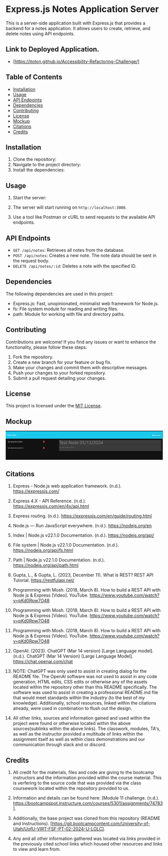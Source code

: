 # Express.js Notes Application Server

This is a server-side application built with Express.js that provides a backend for a notes application. It allows users to create, retrieve, and delete notes using API endpoints.

## Link to Deployed Application.

- [https://jtoton.github.io/Accessibility-Refactoring-Challenge/]

## Table of Contents

- [Installation](#installation)
- [Usage](#usage)
- [API Endpoints](#api-endpoints)
- [Dependencies](#dependencies)
- [Contributing](#contributing)
- [License](#license)
- [Mockup](#mockup)
- [Citations](#citations)
- [Credits](#credits)

## Installation

1. Clone the repository:
2. Navigate to the project directory:
3. Install the dependencies:

## Usage

1. Start the server:
2. The server will start running on `http://localhost:3000`.

3. Use a tool like Postman or cURL to send requests to the available API endpoints.

## API Endpoints

- `GET /api/notes`: Retrieves all notes from the database.
- `POST /api/notes`: Creates a new note. The note data should be sent in the request body.
- `DELETE /api/notes/:id`: Deletes a note with the specified ID.

## Dependencies

The following dependencies are used in this project:

- Express.js: Fast, unopinionated, minimalist web framework for Node.js.
- fs: File system module for reading and writing files.
- path: Module for working with file and directory paths.

## Contributing

Contributions are welcome! If you find any issues or want to enhance the functionality, please follow these steps:

1. Fork the repository.
2. Create a new branch for your feature or bug fix.
3. Make your changes and commit them with descriptive messages.
4. Push your changes to your forked repository.
5. Submit a pull request detailing your changes.

## License

This project is licensed under the [MIT License](LICENSE).

## Mockup

![Alt text](/public/assets/images/screenshot.PNG)

## Citations

1. Express - Node.js web application framework. (n.d.). https://expressjs.com/

2. Express 4.X - API Reference. (n.d.). https://expressjs.com/en/4x/api.html

3. Express routing. (n.d.). https://expressjs.com/en/guide/routing.html

4. Node.js — Run JavaScript everywhere. (n.d.). https://nodejs.org/en

5. Index | Node.js v22.1.0 Documentation. (n.d.). https://nodejs.org/api/

6. File system | Node.js v22.1.0 Documentation. (n.d.). https://nodejs.org/api/fs.html

7. Path | Node.js v22.1.0 Documentation. (n.d.). https://nodejs.org/api/path.html

8. Gupta, L., & Gupta, L. (2023, December 11). What is REST? REST API Tutorial. https://restfulapi.net/

9. Programming with Mosh. (2018, March 8). How to build a REST API with Node js & Express [Video]. YouTube. https://www.youtube.com/watch?v=pKd0Rpw7O48

10. Programming with Mosh. (2018, March 8). How to build a REST API with Node js & Express [Video]. YouTube. https://www.youtube.com/watch?v=pKd0Rpw7O48

11. Programming with Mosh. (2018, March 8). How to build a REST API with Node js & Express [Video]. YouTube. https://www.youtube.com/watch?v=pKd0Rpw7O48

12. OpenAI. (2023). ChatGPT (Mar 14 version) [Large Language model]. (n.d.). ChatGPT (Mar 14 Version) [Large Language Model]. https://chat.openai.com/chat

13. NOTE: ChatGPT was only used to assist in creating dialog for the README file. The OpenAI software was not used to assist in any code generation, HTML edits, CSS edits or otherwise any of the assets located within the repository other than this README specifically. The software was used to assist in creating a professional README.md file that would meet standards within the industry (to the best of my knowledge). Additionally, school resources, linked within the citations already, were used in combination to flush out the design.

14. All other links, sources and information gained and used within the project were found or otherwise located within the above sources(sublinks within the above links). The classwork, modules, TA's, as well as the instructor provided a multitude of links within the assignment itself as well as within class demonstrations and our communication through slack and or discord.

## Credits

1. All credit for the materials, files and code are giving to the bootcamp instructors and the information provided within the course material. This is verfering to the source code that was provided via the class coursework located within the repository provided to us.

2. Information and details can be found here: [Module 11 challenge. (n.d.). https://bootcampspot.instructure.com/courses/5301/assignments/74783].

3. Additionally, the base project was cloned from this repository (README and Instructions). [https://git.bootcampcontent.com/University-of-Utah/UofU-VIRT-FSF-PT-02-2024-U-LOLC].

4. Any and all other information gathered was located via links provided in the previously cited school links which housed other resources and links to view and learn from.
